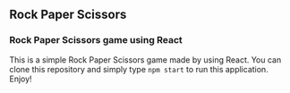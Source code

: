 ## Rock Paper Scissors

### Rock Paper Scissors game using React

This is a simple Rock Paper Scissors game made by using React. You can clone this repository and simply type `npm start` to run this application. Enjoy!
